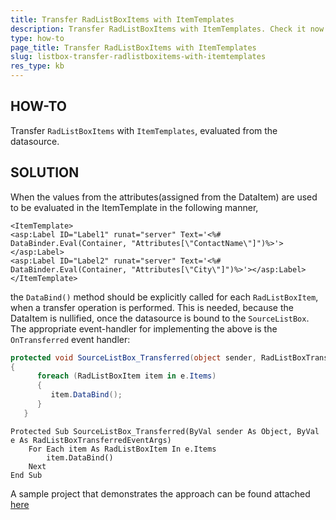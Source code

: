 ```yaml
---
title: Transfer RadListBoxItems with ItemTemplates
description: Transfer RadListBoxItems with ItemTemplates. Check it now!
type: how-to
page_title: Transfer RadListBoxItems with ItemTemplates
slug: listbox-transfer-radlistboxitems-with-itemtemplates
res_type: kb
---
```





## HOW-TO  
 Transfer `RadListBoxItems` with `ItemTemplates`, evaluated from the datasource.  
   
 ## SOLUTION  
 When the values from the attributes(assigned from the DataItem) are used to be evaluated in the ItemTemplate in the following manner,  
 
 
````ASP.NET
<ItemTemplate>
<asp:Label ID="Label1" runat="server" Text='<%# DataBinder.Eval(Container, "Attributes[\"ContactName\"]")%>'></asp:Label>
<asp:Label ID="Label2" runat="server" Text='<%# DataBinder.Eval(Container, "Attributes[\"City\"]")%>'></asp:Label>
</ItemTemplate>
````
 
    

the `DataBind()` method should be explicitly called for each `RadListBoxItem`, when a transfer operation is performed. This is needed, because the DataItem is nullified, once the datasource is bound to the `SourceListBox`. The appropriate event-handler for implementing the above is the `OnTransferred` event handler:  
   
 
````C#
protected void SourceListBox_Transferred(object sender, RadListBoxTransferredEventArgs e)
{
      foreach (RadListBoxItem item in e.Items)
      {
         item.DataBind();
      }
   }
````
````VB
Protected Sub SourceListBox_Transferred(ByVal sender As Object, ByVal e As RadListBoxTransferredEventArgs)
    For Each item As RadListBoxItem In e.Items
        item.DataBind()
    Next
End Sub
````
 
    
 A sample project that demonstrates the approach can be found attached [here](files/listbox-transfer-templates.zip)

